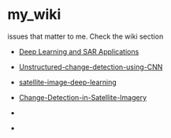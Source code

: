 # my_wiki
issues that matter to me. Check the wiki section


- [Deep Learning and SAR Applications](https://towardsdatascience.com/deep-learning-and-sar-applications-81ba1a319def)
- [Unstructured-change-detection-using-CNN](https://github.com/vbhavank/Unstructured-change-detection-using-CNN)
- [satellite-image-deep-learning](https://github.com/robmarkcole/satellite-image-deep-learning)
- [Change-Detection-in-Satellite-Imagery](https://github.com/abhijeet3922/Change-Detection-in-Satellite-Imagery)

- []()
- []()

